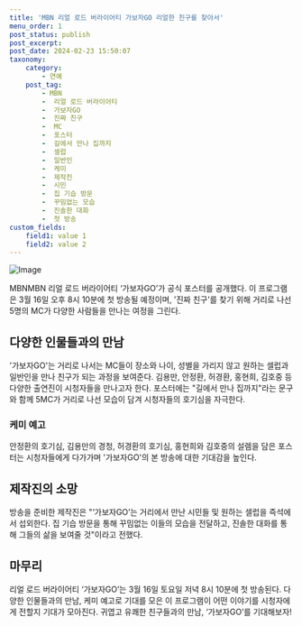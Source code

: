 ```yaml
---
title: 'MBN 리얼 로드 버라이어티 가보자GO 리얼한 친구를 찾아서'
menu_order: 1
post_status: publish
post_excerpt: 
post_date: 2024-02-23 15:50:07
taxonomy:
    category:
        - 연예
    post_tag:
        - MBN
        -  리얼 로드 버라이어티
        -  가보자GO
        -  진짜 친구
        -  MC
        -  포스터
        -  길에서 만나 집까지
        -  셀럽
        -  일반인
        -  케미
        -  제작진
        -  시민
        -  집 기습 방문
        -  꾸밈없는 모습
        -  진솔한 대화
        -  첫 방송
custom_fields:
    field1: value 1
    field2: value 2
---
```


![Image](https://ssl.pstatic.net/mimgnews/image/144/2024/02/23/0000945010_001_20240223002901273.jpg?type=w540)

MBNMBN 리얼 로드 버라이어티 ‘가보자GO’가 공식 포스터를 공개했다. 이 프로그램은 3월 16일 오후 8시 10분에 첫 방송될 예정이며, '진짜 친구'를 찾기 위해 거리로 나선 5명의 MC가 다양한 사람들을 만나는 여정을 그린다. 
## 다양한 인물들과의 만남
'가보자GO'는 거리로 나서는 MC들이 장소와 나이, 성별을 가리지 않고 원하는 셀럽과 일반인을 만나 친구가 되는 과정을 보여준다. 김용만, 안정환, 허경환, 홍현희, 김호중 등 다양한 출연진이 시청자들을 만나고자 한다. 포스터에는 "길에서 만나 집까지"라는 문구와 함께 5MC가 거리로 나선 모습이 담겨 시청자들의 호기심을 자극한다.
### 케미 예고
안정환의 호기심, 김용만의 경청, 허경환의 호기심, 홍현희와 김호중의 설렘을 담은 포스터는 시청자들에게 다가가며 '가보자GO'의 본 방송에 대한 기대감을 높인다. 
## 제작진의 소망
방송을 준비한 제작진은 "‘가보자GO’는 거리에서 만난 시민들 및 원하는 셀럽을 즉석에서 섭외한다. 집 기습 방문을 통해 꾸밈없는 이들의 모습을 전달하고, 진솔한 대화를 통해 그들의 삶을 보여줄 것"이라고 전했다.
## 마무리
리얼 로드 버라이어티 ‘가보자GO’는 3월 16일 토요일 저녁 8시 10분에 첫 방송된다. 다양한 인물들과의 만남, 케미 예고로 기대를 모은 이 프로그램이 어떤 이야기를 시청자에게 전할지 기대가 모아진다. 귀엽고 유쾌한 친구들과의 만남, ‘가보자GO’를 기대해보자!
